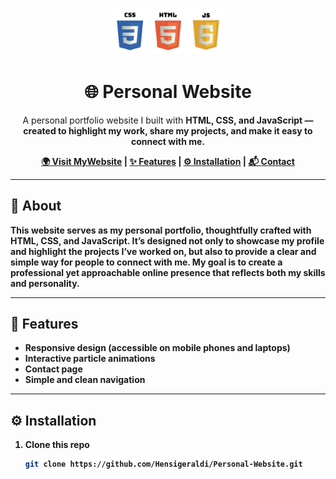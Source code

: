 <p align="center">
  <img src="https://raw.githubusercontent.com/Hensigeraldi/Personal-Website/main/images/KEREN.jpg" alt="Logo" width="200"/>
</p>

<h1 align="center">🌐 Personal Website</h1>

<p align="center">
  A personal portfolio website I built with <b>HTML, CSS, and JavaScript<b/> — created to highlight my work, share my projects, and make it easy to connect with me. 
</p>

<p align="center">
  <a href="https://Hensigeraldi.github.io/Personal-Website/">🌍 Visit MyWebsite</a> |
  <a href="#features">✨ Features</a> |
  <a href="#installation">⚙️ Installation</a> |
  <a href="#contact">📬 Contact</a>
</p>

---

## 📌 About
This website serves as my personal portfolio, thoughtfully crafted with HTML, CSS, and JavaScript. It’s designed not only to showcase my profile and highlight the projects I’ve worked on, but also to provide a clear and simple way for people to connect with me. My goal is to create a professional yet approachable online presence that reflects both my skills and personality.

---

## 🚀 Features
- Responsive design (accessible on mobile phones and laptops)
- Interactive particle animations
- Contact page
- Simple and clean navigation

---

## ⚙️ Installation 

1. Clone this repo 
   ```bash
   git clone https://github.com/Hensigeraldi/Personal-Website.git
